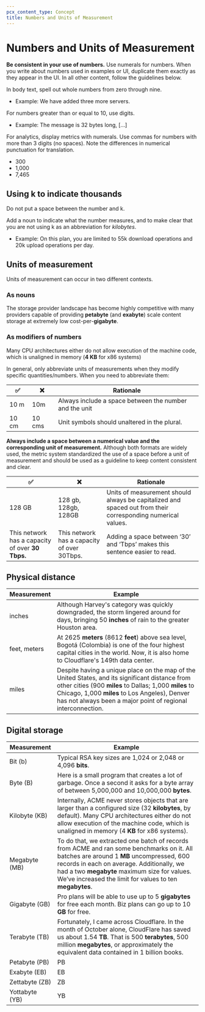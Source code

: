 ```yaml
---
pcx_content_type: Concept
title: Numbers and Units of Measurement
---
```


# Numbers and Units of Measurement

**Be consistent in your use of numbers.** Use numerals for numbers. When you write about numbers used in examples or UI, duplicate them exactly as they appear in the UI. In all other content, follow the guidelines below.

In body text, spell out whole numbers from zero through nine.

+ Example: We have added three more servers.

For numbers greater than or equal to 10, use digits.

+ Example: The message is 32 bytes long, [...]

For analytics, display metrics with numerals.
Use commas for numbers with more than 3 digits (no spaces). Note the differences in numerical punctuation for translation.

+ 300
+ 1,000
+ 7,465

## Using k to indicate thousands

Do not put a space between the number and k.

Add a noun to indicate what the number measures, and to make clear that you are not using k as an abbreviation for *kilobytes*.

+ Example: On this plan, you are limited to 55k download operations and 20k upload operations per day.

## Units of measurement

Units of measurement can occur in two different contexts.

### As nouns

The storage provider landscape has become highly competitive with many providers capable of providing **petabyte** (and **exabyte**) scale content storage at extremely low cost-per-**gigabyte**.

### As modifiers of numbers

Many CPU architectures either do not allow execution of the machine code, which is unaligned in memory (**4 KB** for x86 systems)

In general, only abbreviate units of measurements when they modify specific quantities/numbers. When you need to abbreviate them:

|✅|❌|Rationale|
|---|---|---|
|10 m|10m|Always include a space between the number and the unit|
|10 cm|10 cms|Unit symbols should unaltered in the plural.|

**Always include a space between a numerical value and the corresponding unit of measurement.** Although both formats are widely used, the metric system standardized the use of a space before a unit of measurement and should be used as a guideline to keep content consistent and clear.

|✅|❌|Rationale|
|---|---|---|
|128 GB|128 gb, 128gb, 128GB|Units of measurement should always be capitalized and spaced out from their corresponding numerical values.|
|This network has a capacity of over **30 Tbps.**|This network has a capacity of over 30Tbps.|Adding a space between ‘30’ and ‘Tbps’ makes this sentence easier to read.|

## Physical distance

|Measurement|Example|
|---|---|
|inches|Although Harvey's category was quickly downgraded, the storm lingered around for days, bringing 50 **inches** of rain to the greater Houston area.|
|feet, meters|At 2625 **meters** (8612 **feet**) above sea level, Bogotá (Colombia) is one of the four highest capital cities in the world. Now, it is also home to Cloudflare's 149th data center.|
|miles|Despite having a unique place on the map of the United States, and its significant distance from other cities (900 **miles** to Dallas; 1,000 **miles** to Chicago, 1,000 **miles** to Los Angeles), Denver has not always been a major point of regional interconnection.|

## Digital storage

|Measurement|Example|
|---|---|
|Bit (b)|Typical RSA key sizes are 1,024 or 2,048 or 4,096 **bits**.|
|Byte (B)|Here is a small program that creates a lot of garbage. Once a second it asks for a byte array of between 5,000,000 and 10,000,000 **bytes**.|
|Kilobyte (KB)|Internally, ACME never stores objects that are larger than a configured size (32 **kilobytes**, by default). Many CPU architectures either do not allow execution of the machine code, which is unaligned in memory (4 **KB** for x86 systems).|
|Megabyte (MB)|To do that, we extracted one batch of records from ACME and ran some benchmarks on it. All batches are around 1 **MB** uncompressed, 600 records in each on average. Additionally, we had a two **megabyte** maximum size for values. We’ve increased the limit for values to ten **megabytes**.|
|Gigabyte (GB)|Pro plans will be able to use up to 5 **gigabytes** for free each month. Biz plans can go up to 10 **GB** for free.|
|Terabyte (TB)|Fortunately, I came across Cloudflare. In the month of October alone, CloudFlare has saved us about 1.54 **TB**. That is 500 **terabytes**, 500 million **megabytes**, or approximately the equivalent data contained in 1 billion books.|
|Petabyte (PB)| PB|
|Exabyte (EB)| EB|
|Zettabyte (ZB)| ZB|
|Yottabyte (YB)| YB|